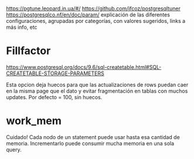 https://pgtune.leopard.in.ua/#/
https://github.com/jfcoz/postgresqltuner
https://postgresqlco.nf/en/doc/param/
  explicación de las diferentes configuraciones, agrupadas por categorías, con valores sugeridos, links a más info, etc

# Fillfactor
https://www.postgresql.org/docs/9.6/sql-createtable.html#SQL-CREATETABLE-STORAGE-PARAMETERS

Esta opcion deja huecos para que las actualizaciones de rows puedan caer en la misma page que el dato y evitar fragmentación en tablas con muchos updates.
Por defecto = 100, sin huecos.


# work_mem
Cuidado! Cada nodo de un statement puede usar hasta esa cantidad de memoria.
Incrementarlo puede consumir mucha memoria en una sola query.
